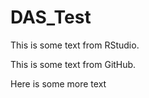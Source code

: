 # DAS_Test

This is some text from RStudio.

This is some text from GitHub.

Here is some more text
